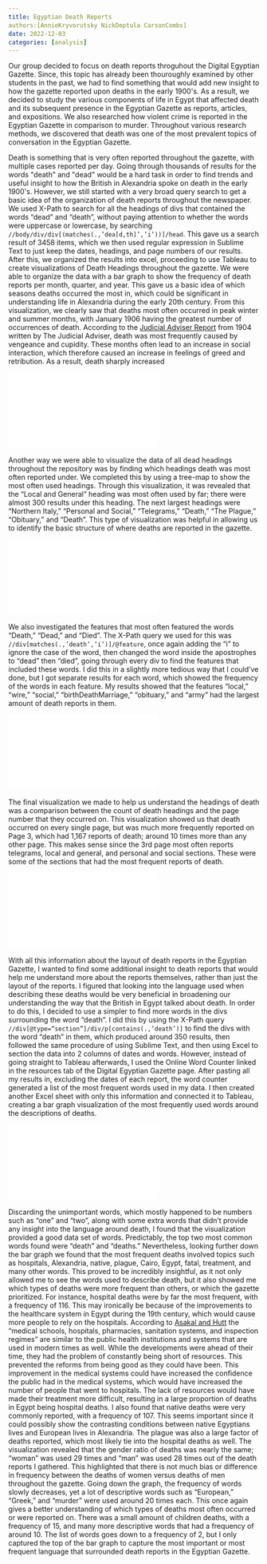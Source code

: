 ```yaml
---
title: Egyptian Death Reports
authors:[AnnieKryvorutsky NickDeptula CarsonCombs]
date: 2022-12-03
categories: [analysis]
---
```

Our group decided to focus on death reports throguhout the Digital Egyptian Gazette.  Since, this topic has already been thouroughly examined by other students in the past, we had to find something that would add new insight to how the gazette reported upon deaths in the early 1900's.  As a result, we decided to study the various components of life in Egypt that affected death and its subsequent presence in the Egyptian Gazette as reports, articles, and expositions.  We also researched how violent crime is reported in the Egyptian Gazette in comparison to murder.  Throughout various research methods, we discovered that death was one of the most prevalent topics of conversation in the Egyptian Gazette.

Death is something that is very often reported throughout the gazette, with multiple cases reported per day.  Going through thousands of results for the words "death" and "dead" would be a hard task in order to find trends and useful insight to how the British in Alexandria spoke on death in the early 1900's.  However, we still started with a very broad query search to get a basic idea of the organization of death reports throughout the newspaper.  We used X-Path to search for all the headings of divs that contained the words “dead” and “death”, without paying attention to whether the words were uppercase or lowercase, by searching `//body/div/div[(matches(.,’dea[d,th]’,’i’))]/head`.  This gave us a search result of 3458 items, which we then used regular expression in Sublime Text to just keep the dates, headings, and page numbers of our results.  After this, we organized the results into excel, proceeding to use Tableau to create visualizations of Death Headings throughout the gazette.  We were able to organize the data with a bar graph to show the frequency of death reports per month, quarter, and year.  This gave us a basic idea of which seasons deaths occurred the most in, which could be significant in understanding life in Alexandria during the early 20th century.  From this visualization, we clearly saw that deaths most often occurred in peak winter and summer months, with January 1906 having the greatest number of occurrences of death. According to the [Judicial Adviser Report](https://www.dropbox.com/sh/xa8w9338b7yoyow/AADjpeAbqmqfe3_5PYE4dpdja?dl=0&preview=Judicial-adviser-1904.pdf) from 1904 written by The Judicial Adviser, death was most frequently caused by vengeance and cupidity. These months often lead to an increase in social interaction, which therefore caused an increase in feelings of greed and retribution. As a result, death sharply increased 
      
![1](pic-1.pdf)

Another way we were able to visualize the data of all dead headings throughout the repository was by finding which headings death was most often reported under.  We completed this by using a tree-map to show the most often used headings.  Through this visualization, it was revealed that the “Local and General” heading was most often used by far; there were almost 300 results under this heading.  The next largest headings were “Northern Italy,” “Personal and Social,” “Telegrams,” “Death,” “The Plague,” “Obituary,” and “Death”.  This type of visualization was helpful in allowing us to identify the basic structure of where deaths are reported in the gazette.
      
![2](pic-2.pdf)

We also investigated the features that most often featured the words “Death,” “Dead,” and “Died”.  The X-Path query we used for this was `//div[matches(.,’death’,’i’)]/@feature`, once again adding the “i” to ignore the case of the word, then changed the word inside the apostrophes to “dead” then “died”, going through every div to find the features that included these words.  I did this in a slightly more tedious way that I could’ve done, but I got separate results for each word, which showed the frequency of the words in each feature.  My results showed that the features “local,” “wire,” “social,” “birthDeathMarriage,” “obituary,” and “army” had the largest amount of death reports in them.   
      
![3](pic-3.pdf)

The final visualization we made to help us understand the headings of death was a comparison between the count of death headings and the page number that they occurred on.  This visualization showed us that death occurred on every single page, but was much more frequently reported on Page 3, which had 1,167 reports of death; around 10 times more than any other page.  This makes sense since the 3rd page most often reports telegrams, local and general, and personal and social sections.  These were some of the sections that had the most frequent reports of death.  
      
![4](pic-4.pdf)

With all this information about the layout of death reports in the Egyptian Gazette, I wanted to find some additional insight to death reports that would help me understand more about the reports themselves, rather than just the layout of the reports.  I figured that looking into the language used when describing these deaths would be very beneficial in broadening our understanding the way that the British in Egypt talked about death.  In order to do this, I decided to use a simpler to find more words in the divs surrounding the word “death”.  I did this by using the X-Path query `//div[@type=“section”]/div/p[contains(.,’death’)]` to find the divs with the word “death” in them, which produced around 350 results, then followed the same procedure of using Sublime Text, and then using Excel to section the data into 2 columns of dates and words.  However, instead of going straight to Tableau afterwards, I used the Online Word Counter linked in the resources tab of the Digital Egyptian Gazette page.  After pasting all my results in, excluding the dates of each report, the word counter generated a list of the most frequent words used in my data.  I then created another Excel sheet with only this information and connected it to Tableau, creating a bar graph visualization of the most frequently used words around the descriptions of deaths. 

![5](pic-5.pdf)

Discarding the unimportant words, which mostly happened to be numbers such as “one” and “two”, along with some extra words that didn’t provide any insight into the language around death, I found that the visualization provided a good data set of words.  Predictably, the top two most common words found were “death” and “deaths.”  Nevertheless, looking further down the bar graph we found that the most frequent deaths involved topics such as hospitals, Alexandria, native, plague, Cairo, Egypt, fatal, treatment, and many other words.  This proved to be incredibly insightful, as it not only allowed me to see the words used to describe death, but it also showed me which types of deaths were more frequent than others, or which the gazette prioritized.  For instance, hospital deaths were by far the most frequent, with a frequency of 116.  This may ironically be because of the improvements to the healthcare system in Egypt during the 19th century, which would cause more people to rely on the hospitals. According to [Asakal and Hutt](https://dash.harvard.edu/bitstream/handle/1/10015270/Aksakal.pdf?sequence=1&isAllowed=y) the “medical schools, hospitals, pharmacies, sanitation systems, and inspection regimes” are similar to the public health institutions and systems that are used in modern times as well. While the developments were ahead of their time, they had the problem of constantly being short of resources. This prevented the reforms from being good as they could have been. This improvement in the medical systems could have increased the confidence the public had in the medical systems, which would have increased the number of people that went to hospitals. The lack of resources would have made their treatment more difficult, resulting in a large proportion of deaths in Egypt being hospital deaths.  I also found that native deaths were very commonly reported, with a frequency of 107.  This seems important since it could possibly show the contrasting conditions between native Egyptians lives and European lives in Alexandria.  The plague was also a large factor of deaths reported, which most likely tie into the hospital deaths as well.  The visualization revealed that the gender ratio of deaths was nearly the same; “woman” was used 29 times and “man” was used 28 times out of the death reports I gathered.  This highlighted that there is not much bias or difference in frequency between the deaths of women versus deaths of men throughout the gazette.   Going down the graph, the frequency of words slowly decreases, yet a lot of descriptive words such as “European,” “Greek,” and “murder” were used around 20 times each.  This once again gives a better understanding of which types of deaths most often occurred or were reported on.  There was a small amount of children deaths, with a frequency of 15, and many more descriptive words that had a frequency of around 10. The list of words goes down to a frequency of 2, but I only captured the top of the bar graph to capture the most important or most frequent language that surrounded death reports in the Egyptian Gazette.